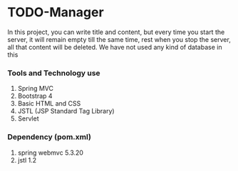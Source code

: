 # TODO-Manager
In this project, you can write title and content, but every time you start the server, it will remain empty till the same time, rest when you stop the server, all that content will be deleted.
We have not used any kind of database in this
### Tools and Technology use
1. Spring MVC
2. Bootstrap 4
3. Basic HTML and CSS
4. JSTL (JSP Standard Tag Library)
5. Servlet

### Dependency (pom.xml)
1. spring webmvc 5.3.20
2. jstl 1.2
